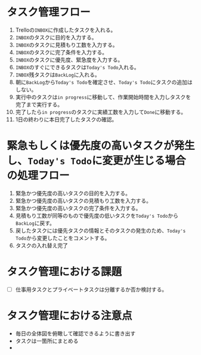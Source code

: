# タスク管理フロー
1. Trelloの`INBOX`に作成したタスクを入れる。
2. `INBOX`のタスクに目的を入力する。
3. `INBOX`のタスクに見積もり工数を入力する。
4. `INBOX`のタスクに完了条件を入力する。
5. `INBOX`のタスクに優先度、緊急度を入力する。
6. `INBOX`のすぐにできるタスクは`Today's Todo`入れる。
7. `INBOX`残タスクは`BackLog`に入れる。
8. 朝に`BackLog`から`Today's Todo`を確定させ、`Today's Todo`にタスクの追加はしない。
9. 実行中のタスクは`in progress`に移動して、作業開始時間を入力しタスクを完了まで実行する。
10. 完了したら`in progress`のタスクに実績工数を入力して`Done`に移動する。
11. 1日の終わりに本日完了したタスクの確認。

# 緊急もしくは優先度の高いタスクが発生し、`Today's Todo`に変更が生じる場合の処理フロー
1. 緊急かつ優先度の高いタスクの目的を入力する。
2. 緊急かつ優先度の高いタスクの見積もり工数を入力する。
3. 緊急かつ優先度の高いタスクの完了条件を入力する。
4. 見積もり工数が同等のもので優先度の低いタスクを`Today's Todo`から`BackLog`に戻す。
5. 戻したタスクには優先タスクの情報とそのタスクの発生のため、`Today's Todo`から変更したことをコメントする。
6. タスクの入れ替え完了

# タスク管理における課題
* [ ] 仕事用タスクとプライベートタスクは分離するか否か検討する。


# タスク管理における注意点
- 毎日の全体図を俯瞰して確認できるように書き出す
- タスクは一箇所にまとめる
- 